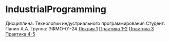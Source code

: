 # IndustrialProgramming
Дисциплина: Технологии индустриального программирования
Студент: Панин А.А. Группа: ЭФМО-01-24
[Лекция 1](./Lecture%201)
[Практика 1-2](./Practice%201)
[Практика 3](./Practice%202)
[Практика 4-5](./Practice%204-5)
